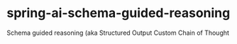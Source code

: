 # spring-ai-schema-guided-reasoning
Schema guided reasoning (aka Structured Output Custom Chain of Thought
